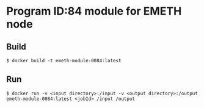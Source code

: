 # Program ID:84 module for EMETH node

## Build

```
$ docker build -t emeth-module-0084:latest
```

## Run

```
$ docker run -v <input directory>:/input -v <output directory>:/output emeth-module-0084:latest <jobId> /input /output
```
